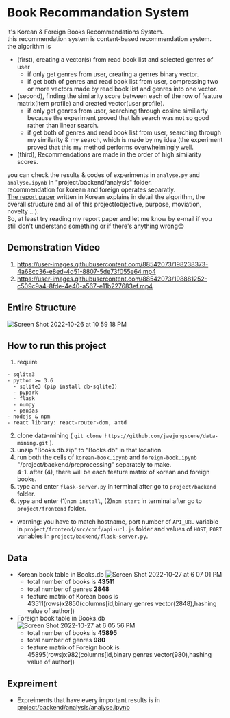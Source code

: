 # Book Recommandation System
it's Korean & Foreign Books Recommendations System.  
this recommendation system is content-based recommendation system.  
the algorithm is 
  - (first), creating a vector(s) from read book list and selected genres of user
    - if only get genres from user, creating a genres binary vector.
    - if get both of genres and read book list from user, compressing two or more vectors made by read book list and genres into one vector.
  - (second), finding the similarity score between each of the row of feature matrix(item profile) and created vector(user profile).
    - if only get genres from user, searching through cosine similiarty because the experiment proved that lsh search was not so good rather than linear search.
    - if get both of genres and read book list from user, searching through my similarity & my search, which is made by my idea (the experiment proved that this my method performs overwhelmingly well.
  - (third), Recommendations are made in the order of high similarity scores.  

you can check the results & codes of experiments in `analyse.py` and `analyse.ipynb` in "project/backend/analysis" folder.  
recommendation for korean and foreign operates separatly.  
[The report paper](https://github.com/jaejungscene/data-mining/blob/main/project/report-paper.pdf) written in Korean explains in detail the algorithm, the overall structure and all of this project(objective, purpose, moviation, novelty ...).  
So, at least try reading my report paper and let me know by e-mail if you still don't understand something or if there's anything wrong😊


## Demonstration Video
1. https://user-images.githubusercontent.com/88542073/198238373-4a68cc36-e8ed-4d51-8807-5de73f055e64.mp4  
2. https://user-images.githubusercontent.com/88542073/198881252-c509c9a4-8fde-4e40-a567-e11b227683ef.mp4  


## Entire Structure
![Screen Shot 2022-10-26 at 10 59 18 PM](https://user-images.githubusercontent.com/88542073/198236860-8cb15fc5-0834-43ae-811e-2119dc91a346.png)


## How to run this project
1. require 
  ```
  - sqlite3
  - python >= 3.6
    - sqlite3 (pip install db-sqlite3)
    - pypark
    - flask
    - numpy
    - pandas
  - nodejs & npm
  - react library: react-router-dom, antd
  ```
2. clone data-mining ( `git clone https://github.com/jaejungscene/data-mining.git` ).
3. unzip "Books.db.zip" to "Books.db" in that location.  
4. run both the cells of `korean-book.ipynb` and `foreign-book.ipynb` "/project/backend/preprocessing" separately to make.  
  4-1. after (4), there will be each feature matrix of korean and foreign books.
5. type and enter `flask-server.py` in terminal after go to `project/backend` folder.  
6. type and enter (1)`npm install`, (2)`npm start` in terminal after go to `project/frontend` folder.  
- warning: you have to match hostname, port number of `API_URL` variable in `project/frontend/src/conf/api-url.js` folder and values of `HOST`, `PORT` variables in `project/backend/flask-server.py`.  


## Data
- Korean book table in Books.db
![Screen Shot 2022-10-27 at 6 07 01 PM](https://user-images.githubusercontent.com/88542073/198242621-55191193-cbd4-4a59-840e-194ff7361a4a.png)
  - total number of books is **43511**
  - total number of genres **2848**
  - feature matrix of Korean boos is 43511(rows)x2850(columns[id,binary genres vector(2848),hashing value of author])
- Foreign book table in Books.db
![Screen Shot 2022-10-27 at 6 05 56 PM](https://user-images.githubusercontent.com/88542073/198242393-0849b7e0-22d7-4779-8993-c3a34a1ba443.png)
  - total number of books is **45895**
  - total number of genres **980**
  - feature matrix of Foreign book is 45895(rows)x982(columns[id,binary genres vector(980),hashing value of author])
  
## Expreiment
- Expreiments that have every important results is in [project/backend/analysis/analyse.ipynb](https://github.com/jaejungscene/data-mining/blob/main/project/backend/analysis/analyse.py)
